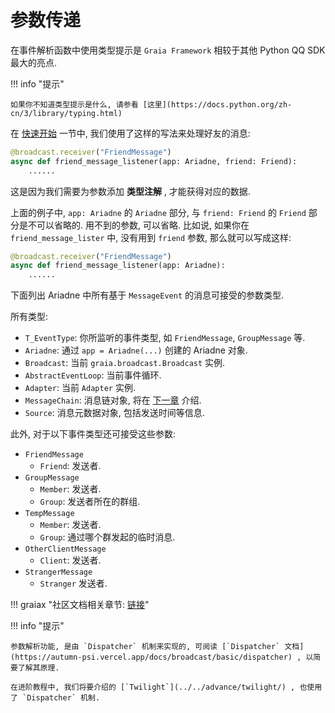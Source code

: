 # 参数传递

在事件解析函数中使用类型提示是 `Graia Framework` 相较于其他 Python QQ SDK 最大的亮点.

!!! info "提示"

    如果你不知道类型提示是什么, 请参看 [这里](https://docs.python.org/zh-cn/3/library/typing.html)

在 [快速开始](../../quickstart/) 一节中, 我们使用了这样的写法来处理好友的消息:

```python
@broadcast.receiver("FriendMessage")
async def friend_message_listener(app: Ariadne, friend: Friend):
    ......
```

这是因为我们需要为参数添加 **类型注解** , 才能获得对应的数据.

上面的例子中, `app: Ariadne` 的 `Ariadne` 部分, 与 `friend: Friend` 的 `Friend` 部分是不可以省略的. 用不到的参数, 可以省略. 比如说, 如果你在 `friend_message_lister` 中, 没有用到 `friend` 参数, 那么就可以写成这样:

```python
@broadcast.receiver("FriendMessage")
async def friend_message_listener(app: Ariadne):
    ......
```

下面列出 Ariadne 中所有基于 `MessageEvent` 的消息可接受的参数类型.

所有类型:

-   `T_EventType`: 你所监听的事件类型, 如 `FriendMessage`, `GroupMessage` 等.
-   `Ariadne`: 通过 `app = Ariadne(...)` 创建的 Ariadne 对象.
-   `Broadcast`: 当前 `graia.broadcast.Broadcast` 实例.
-   `AbstractEventLoop`: 当前事件循环.
-   `Adapter`: 当前 `Adapter` 实例.
-   `MessageChain`: 消息链对象, 将在 [下一章](../msg-chain) 介绍.
-   `Source`: 消息元数据对象, 包括发送时间等信息.

此外, 对于以下事件类型还可接受这些参数:

-   `FriendMessage`
    -   `Friend`: 发送者.
-   `GroupMessage`
    -   `Member`: 发送者.
    -   `Group`: 发送者所在的群组.
-   `TempMessage`
    -   `Member`: 发送者.
    -   `Group`: 通过哪个群发起的临时消息.
-   `OtherClientMessage`
    -   `Client`: 发送者.
-   `StrangerMessage`
    -   `Stranger` 发送者.

!!! graiax "社区文档相关章节: [链接](https://graiax.cn/guide/other_event.html)"

!!! info "提示"

    参数解析功能, 是由 `Dispatcher` 机制来实现的, 可阅读 [`Dispatcher` 文档](https://autumn-psi.vercel.app/docs/broadcast/basic/dispatcher) , 以简要了解其原理.

    在进阶教程中, 我们将要介绍的 [`Twilight`](../../advance/twilight/) , 也使用了 `Dispatcher` 机制.
